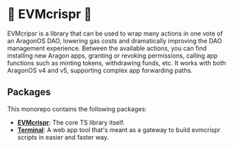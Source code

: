 # 🧬 EVMcrispr 🧬

EVMcripsr is a library that can be used to wrap many actions in one vote of an AragonOS DAO, lowering gas costs and dramatically improving the DAO management experience. Between the available actions, you can find installing new Aragon apps, granting or revoking permissions, calling app functions such as minting tokens, withdrawing funds, etc. It works with both AragonOS v4 and v5, supporting complex app forwarding paths.

## Packages

This monorepo contains the following packages:

- [**EVMcrispr**](packages/evmcrispr): The core TS library itself.
- [**Terminal**](packages/evmcrispr-terminal): A web app tool that's meant as a gateway to build evmcrispr scripts in easier and faster way.
